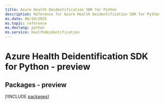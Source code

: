 ```yaml
---
title: Azure Health Deidentification SDK for Python
description: Reference for Azure Health Deidentification SDK for Python
ms.date: 06/10/2025
ms.topic: reference
ms.devlang: python
ms.service: healthdeidentification
---
```

# Azure Health Deidentification SDK for Python - preview
## Packages - preview
[!INCLUDE [packages](health-deidentification-index.md)]